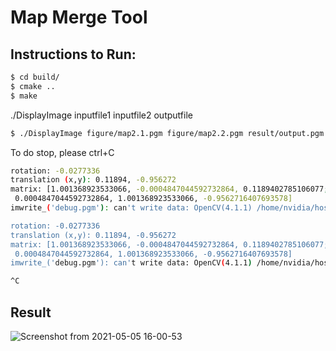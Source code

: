 # **Map Merge Tool**

## Instructions to Run:
```bash
$ cd build/
$ cmake ..
$ make
```

./DisplayImage inputfile1 inputfile2 outputfile

```bash
$ ./DisplayImage figure/map2.1.pgm figure/map2.2.pgm result/output.pgm
```

To do stop, please ctrl+C

```bash
rotation: -0.0277336
translation (x,y): 0.11894, -0.956272
matrix: [1.001368923533066, -0.0004847044592732864, 0.1189402785106077;
 0.0004847044592732864, 1.001368923533066, -0.9562716407693578]
imwrite_('debug.pgm'): can't write data: OpenCV(4.1.1) /home/nvidia/host/build_opencv/nv_opencv/modules/imgcodecs/src/grfmt_pxm.cpp:427: error: (-5:Bad argument) Portable bitmap(.pgm) expects gray image in function 'write'

rotation: -0.0277336
translation (x,y): 0.11894, -0.956272
matrix: [1.001368923533066, -0.0004847044592732864, 0.1189402785106077;
 0.0004847044592732864, 1.001368923533066, -0.9562716407693578]
imwrite_('debug.pgm'): can't write data: OpenCV(4.1.1) /home/nvidia/host/build_opencv/nv_opencv/modules/imgcodecs/src/grfmt_pxm.cpp:427: error: (-5:Bad argument) Portable bitmap(.pgm) expects gray image in function 'write'

^C
```
## Result
![Screenshot from 2021-05-05 16-00-53](https://user-images.githubusercontent.com/52307432/117106967-c6290a00-adbb-11eb-9c0d-34a4b076ee35.png)



